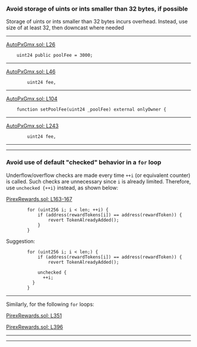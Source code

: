 ### Avoid storage of uints or ints smaller than 32 bytes, if possible
Storage of uints or ints smaller than 32 bytes incurs overhead. Instead, use size of at least 32, then downcast where needed
___
[AutoPxGmx.sol: L26](https://github.com/code-423n4/2022-11-redactedcartel/blob/03b71a8d395c02324cb9fdaf92401357da5b19d1/src/vaults/AutoPxGmx.sol#L26)
```solidity
    uint24 public poolFee = 3000;
```
___
[AutoPxGmx.sol: L46](https://github.com/code-423n4/2022-11-redactedcartel/blob/03b71a8d395c02324cb9fdaf92401357da5b19d1/src/vaults/AutoPxGmx.sol#L46)
```solidity
        uint24 fee,
```
___
[AutoPxGmx.sol: L104](https://github.com/code-423n4/2022-11-redactedcartel/blob/03b71a8d395c02324cb9fdaf92401357da5b19d1/src/vaults/AutoPxGmx.sol#L104)
```solidity
    function setPoolFee(uint24 _poolFee) external onlyOwner {
```
___
[AutoPxGmx.sol: L243](https://github.com/code-423n4/2022-11-redactedcartel/blob/03b71a8d395c02324cb9fdaf92401357da5b19d1/src/vaults/AutoPxGmx.sol#L243)
```solidity
        uint24 fee,
```
___
___


### Avoid use of default "checked" behavior in a `for` loop
Underflow/overflow checks are made every time `++i` (or equivalent counter) is called. Such checks are unnecessary since `i` is already limited. Therefore, use `unchecked {++i}` instead, as shown below:

[PirexRewards.sol: L163-167](https://github.com/code-423n4/2022-11-redactedcartel/blob/03b71a8d395c02324cb9fdaf92401357da5b19d1/src/PirexRewards.sol#L163-L167)
```solidity
        for (uint256 i; i < len; ++i) {
            if (address(rewardTokens[i]) == address(rewardToken)) {
                revert TokenAlreadyAdded();
            }
        }
```
Suggestion:
```solidity
        for (uint256 i; i < len;) {
            if (address(rewardTokens[i]) == address(rewardToken)) {
                revert TokenAlreadyAdded();

            unchecked {
              ++i;
          }
        }
```
___
Similarly, for the following `for` loops:

[PirexRewards.sol: L351](https://github.com/code-423n4/2022-11-redactedcartel/blob/03b71a8d395c02324cb9fdaf92401357da5b19d1/src/PirexRewards.sol#L351)

[PirexRewards.sol: L396](https://github.com/code-423n4/2022-11-redactedcartel/blob/03b71a8d395c02324cb9fdaf92401357da5b19d1/src/PirexRewards.sol#L396)
___
___

